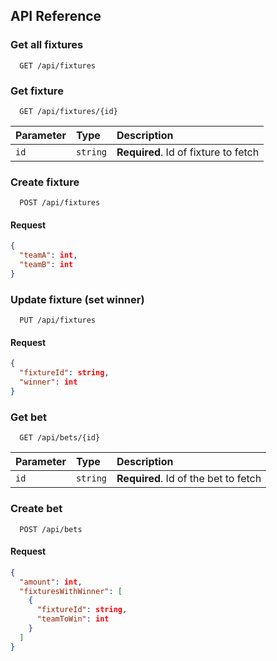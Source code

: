
## API Reference

### Get all fixtures

```http
  GET /api/fixtures
```

### Get fixture

```http
  GET /api/fixtures/{id}
```

| Parameter | Type     | Description                          |
| :-------- | :------- | :----------------------------------- |
| `id`      | `string` | **Required**. Id of fixture to fetch |

### Create fixture

```http
  POST /api/fixtures
```
#### Request
```json
{
  "teamA": int,
  "teamB": int
}
```

### Update fixture (set winner)

```http
  PUT /api/fixtures
```
#### Request
```json
{
  "fixtureId": string,
  "winner": int
}
```

### Get bet

```http
  GET /api/bets/{id}
```
| Parameter | Type     | Description                          |
| :-------- | :------- | :----------------------------------- |
| `id`      | `string` | **Required**. Id of the bet to fetch |

### Create bet

```http
  POST /api/bets
```
#### Request
```json
{
  "amount": int,
  "fixturesWithWinner": [
    {
      "fixtureId": string,
      "teamToWin": int
    }
  ]
}
```
